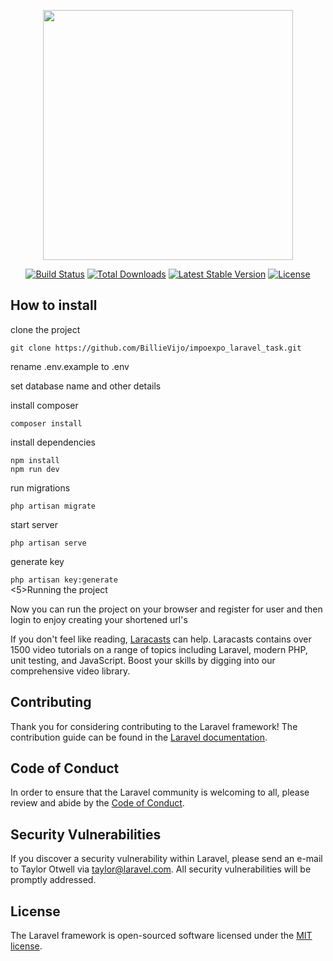<p align="center"><img src="https://res.cloudinary.com/dtfbvvkyp/image/upload/v1566331377/laravel-logolockup-cmyk-red.svg" width="400"></p>

<p align="center">
<a href="https://travis-ci.org/laravel/framework"><img src="https://travis-ci.org/laravel/framework.svg" alt="Build Status"></a>
<a href="https://packagist.org/packages/laravel/framework"><img src="https://poser.pugx.org/laravel/framework/d/total.svg" alt="Total Downloads"></a>
<a href="https://packagist.org/packages/laravel/framework"><img src="https://poser.pugx.org/laravel/framework/v/stable.svg" alt="Latest Stable Version"></a>
<a href="https://packagist.org/packages/laravel/framework"><img src="https://poser.pugx.org/laravel/framework/license.svg" alt="License"></a>
</p>

## How to install

<p>clone the project</p>
<code>git clone https://github.com/BillieVijo/impoexpo_laravel_task.git</code>

<p>rename .env.example to .env</p>

<p>set database name and other details</p>

<p>install composer</p>

<code>composer install</code>
 
<p>install dependencies</p>

<code>npm install</code>
<br/>
<code>npm run dev</code>

<p>run migrations</p>

<code>php artisan migrate</code>

<p>start server</p>

<code>php artisan serve</code>

<p>generate key</p>

<code>php artisan key:generate</code>
<br>
<5>Running the project</h5>
<p>Now you can run the project on your browser and register for user and then login to enjoy creating your shortened url's</p>


If you don't feel like reading, [Laracasts](https://laracasts.com) can help. Laracasts contains over 1500 video tutorials on a range of topics including Laravel, modern PHP, unit testing, and JavaScript. Boost your skills by digging into our comprehensive video library.



## Contributing

Thank you for considering contributing to the Laravel framework! The contribution guide can be found in the [Laravel documentation](https://laravel.com/docs/contributions).

## Code of Conduct

In order to ensure that the Laravel community is welcoming to all, please review and abide by the [Code of Conduct](https://laravel.com/docs/contributions#code-of-conduct).

## Security Vulnerabilities

If you discover a security vulnerability within Laravel, please send an e-mail to Taylor Otwell via [taylor@laravel.com](mailto:taylor@laravel.com). All security vulnerabilities will be promptly addressed.

## License

The Laravel framework is open-sourced software licensed under the [MIT license](https://opensource.org/licenses/MIT).
